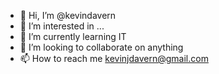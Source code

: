 - 👋 Hi, I’m @kevindavern
- 👀 I’m interested in ...
- 🌱 I’m currently learning IT
- 💞️ I’m looking to collaborate on anything
- 📫 How to reach me kevinjdavern@gmail.com

<!---
kevindavern/kevindavern is a ✨ special ✨ repository because its `README.md` (this file) appears on your GitHub profile.
You can click the Preview link to take a look at your changes.
--->
